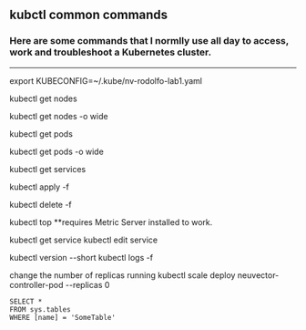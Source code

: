 ## kubctl common commands

### Here are some commands that I normlly use all day to access, work and troubleshoot a Kubernetes cluster.

---

export KUBECONFIG=~/.kube/nv-rodolfo-lab1.yaml

kubectl get nodes

kubectl get nodes -o wide

kubectl get pods

kubectl get pods -o wide

kubectl get services

kubectl apply -f <arquivo>

kubectl delete -f <arquivo>

kubectl top <pods>
**requires Metric Server installed to work.

kubectl get service
kubectl edit service <service name>

kubectl version --short
kubectl logs -f <pod name>

change the number of replicas running
kubectl scale deploy neuvector-controller-pod --replicas 0
  
  
   ```tsql
 SELECT *
 FROM sys.tables
 WHERE [name] = 'SomeTable'
 ```
